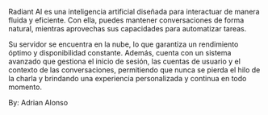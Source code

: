 Radiant AI es una inteligencia artificial diseñada para interactuar de manera fluida y eficiente. Con ella, puedes mantener conversaciones de forma natural, mientras aprovechas sus capacidades para automatizar tareas.

 Su servidor se encuentra en la nube, lo que garantiza un rendimiento óptimo y disponibilidad constante. Además, cuenta con un sistema avanzado que gestiona el inicio de sesión, las cuentas de usuario y el contexto de las conversaciones, permitiendo que nunca se pierda el hilo de la charla y brindando una experiencia personalizada y continua en todo momento.

 By: Adrian Alonso